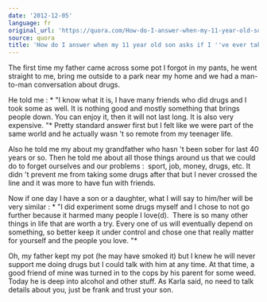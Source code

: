 ```yaml
---
date: '2012-12-05'
language: fr
original_url: 'https://quora.com/How-do-I-answer-when-my-11-year-old-son-asks-if-Ive-ever-taken-drugs/answer/Clément-Renaud'
source: quora
title: 'How do I answer when my 11 year old son asks if I ''ve ever taken drugs?'
---
```


The first time my father came across some pot I forgot in my pants, he
went straight to me, bring me outside to a park near my home and we had
a man-to-man conversation about drugs. 
 
He told me : * "I know what it is, I have many friends who did drugs and
I took some as well. It is nothing good and mostly something that brings
people down. You can enjoy it, then it will not last long. It is also
very expensive. "* Pretty standard answer first but I felt like we were
part of the same world and he actually wasn 't so remote from my
teenager life. 
 
Also he told me my about my grandfather who hasn 't been sober for last
40 years or so. Then he told me about all those things around us that we
could do to forget ourselves and our problems :  sport, job, money,
drugs, etc. It didn 't prevent me from taking some drugs after that but
I never crossed the line and it was more to have fun with friends. 
 
Now if one day I have a son or a daughter, what I will say to him/her
will be very similar : * "I did experiment some drugs myself and I chose
to not go further because it harmed many people I love(d).  There is so
many other things in life that are worth a try. Every one of us will
eventually depend on something, so better keep it under control and
chose one that really matter for yourself and the people you love. "* 
 
Oh, my father kept my pot (he may have smoked it) but I knew he will
never support me doing drugs but I could talk with him at any time. At
that time, a good friend of mine was turned in to the cops by his parent
for some weed. Today he is deep into alcohol and other stuff. As Karla
said, no need to talk details about you, just be frank and trust your
son.
